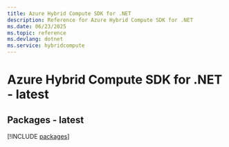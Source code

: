 ```yaml
---
title: Azure Hybrid Compute SDK for .NET
description: Reference for Azure Hybrid Compute SDK for .NET
ms.date: 06/23/2025
ms.topic: reference
ms.devlang: dotnet
ms.service: hybridcompute
---
```

# Azure Hybrid Compute SDK for .NET - latest
## Packages - latest
[!INCLUDE [packages](hybrid-compute-index.md)]